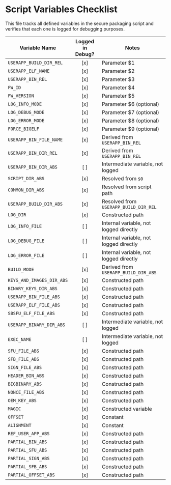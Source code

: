 # Script Variables Checklist

This file tracks all defined variables in the secure packaging script and verifies that each one is logged for debugging purposes.

| Variable Name             | Logged in Debug? | Notes                                    |
|---------------------------|:----------------:|------------------------------------------|
| `USERAPP_BUILD_DIR_REL`   |       [x]        | Parameter $1                             |
| `USERAPP_ELF_NAME`        |       [x]        | Parameter $2                             |
| `USERAPP_BIN_REL`         |       [x]        | Parameter $3                             |
| `FW_ID`                   |       [x]        | Parameter $4                             |
| `FW_VERSION`              |       [x]        | Parameter $5                             |
| `LOG_INFO_MODE`           |       [x]        | Parameter $6 (optional)                  |
| `LOG_DEBUG_MODE`          |       [x]        | Parameter $7 (optional)                  |
| `LOG_ERROR_MODE`          |       [x]        | Parameter $8 (optional)                  |
| `FORCE_BIGELF`            |       [x]        | Parameter $9 (optional)                  |
| `USERAPP_BIN_FILE_NAME`   |       [x]        | Derived from `USERAPP_BIN_REL`           |
| `USERAPP_BIN_DIR_REL`     |       [x]        | Derived from `USERAPP_BIN_REL`           |
| `USERAPP_BIN_DIR_ABS`     |       [ ]        | Intermediate variable, not logged        |
| `SCRIPT_DIR_ABS`          |       [x]        | Resolved from `$0`                       |
| `COMMON_DIR_ABS`          |       [x]        | Resolved from script path                |
| `USERAPP_BUILD_DIR_ABS`   |       [x]        | Resolved from `USERAPP_BUILD_DIR_REL`    |
| `LOG_DIR`                 |       [x]        | Constructed path                         |
| `LOG_INFO_FILE`           |       [ ]        | Internal variable, not logged directly   |
| `LOG_DEBUG_FILE`          |       [ ]        | Internal variable, not logged directly   |
| `LOG_ERROR_FILE`          |       [ ]        | Internal variable, not logged directly   |
| `BUILD_MODE`              |       [x]        | Derived from `USERAPP_BUILD_DIR_ABS`     |
| `KEYS_AND_IMAGES_DIR_ABS` |       [x]        | Constructed path                         |
| `BINARY_KEYS_DIR_ABS`     |       [x]        | Constructed path                         |
| `USERAPP_BIN_FILE_ABS`    |       [x]        | Constructed path                         |
| `USERAPP_ELF_FILE_ABS`    |       [x]        | Constructed path                         |
| `SBSFU_ELF_FILE_ABS`      |       [x]        | Constructed path                         |
| `USERAPP_BINARY_DIR_ABS`  |       [ ]        | Intermediate variable, not logged        |
| `EXEC_NAME`               |       [ ]        | Intermediate variable, not logged        |
| `SFU_FILE_ABS`            |       [x]        | Constructed path                         |
| `SFB_FILE_ABS`            |       [x]        | Constructed path                         |
| `SIGN_FILE_ABS`           |       [x]        | Constructed path                         |
| `HEADER_BIN_ABS`          |       [x]        | Constructed path                         |
| `BIGBINARY_ABS`           |       [x]        | Constructed path                         |
| `NONCE_FILE_ABS`          |       [x]        | Constructed path                         |
| `OEM_KEY_ABS`             |       [x]        | Constructed path                         |
| `MAGIC`                   |       [x]        | Constructed variable                     |
| `OFFSET`                  |       [x]        | Constant                                 |
| `ALIGNMENT`               |       [x]        | Constant                                 |
| `REF_USER_APP_ABS`        |       [x]        | Constructed path                         |
| `PARTIAL_BIN_ABS`         |       [x]        | Constructed path                         |
| `PARTIAL_SFU_ABS`         |       [x]        | Constructed path                         |
| `PARTIAL_SIGN_ABS`        |       [x]        | Constructed path                         |
| `PARTIAL_SFB_ABS`         |       [x]        | Constructed path                         |
| `PARTIAL_OFFSET_ABS`      |       [x]        | Constructed path                         |
